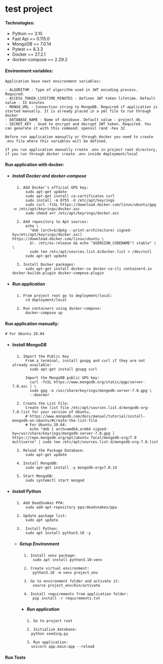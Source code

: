 # test project

#### Technologies:
- Python == 3.10
- Fast Api == 0.115.0
- MongoDB == 7.0.14
- Pytest == 8.3.3
- Docker == 27.2.1
- docker-compose == 2.29.2

#### Environment variables:
    Application have next environment variables:

    - ALGORITHM - Type of algorithm used in JWT encoding process. Required. 
    - ACCESS_TOKEN_LIFETIME_MINUTES - Defines JWT token lifetime. Default value - 15 minutes
    - MONGO_URL - Connection string to MongoDB. Required if application is started manually. It is already placed in a yml file to run through docker
    - DATABASE_NAME - Name of database. Default value - project_db.
    - SECRET_KEY - Used to encrypt and decrypt JWT token. Required. You can generate it with this command: openssl rand -hex 32 
  
    Before run application manually or through docker you need to create .env file where this variables will be defined. 
  
    If you run application manually create .env in project root directory, if you run through docker create .env inside deployment/local
                

#### Run application with docker:

- ##### Install Docker and docker-compose
        1. Add Docker`s official GPG key:
            sudo apt-get update
            sudo apt-get install ca-certificates curl
            sudo install -m 0755 -d /etc/apt/keyrings
            sudo curl -fsSL https://download.docker.com/linux/ubuntu/gpg -o /etc/apt/keyrings/docker.asc
            sudo chmod a+r /etc/apt/keyrings/docker.asc

        2. Add repository to Apt sources:
            echo \
              "deb [arch=$(dpkg --print-architecture) signed-by=/etc/apt/keyrings/docker.asc] https://download.docker.com/linux/ubuntu \
              $(. /etc/os-release && echo "$VERSION_CODENAME") stable" | \
              sudo tee /etc/apt/sources.list.d/docker.list > /dev/null
            sudo apt-get update

        3. Install Docker packages:
            sudo apt-get install docker-ce docker-ce-cli containerd.io docker-buildx-plugin docker-compose-plugin

- ##### Run application
        1. From project root go to deployment/local:
            cd deployment/local

        2. Run containers using docker-compose:
            docker-compose up

#### Run application manually:
    # For Ubuntu 20.04

- ##### Install MongoDB
        1. Import the Public Key
            From a terminal, install gnupg and curl if they are not already available:
              sudo apt-get install gnupg curl

            Import the MongoDB public GPG key:
              curl -fsSL https://www.mongodb.org/static/pgp/server-7.0.asc | \
              sudo gpg -o /usr/share/keyrings/mongodb-server-7.0.gpg \
              --dearmor

        2. Create the List File:
            Create the list file /etc/apt/sources.list.d/mongodb-org-7.0.list for your version of Ubuntu.
            # https://www.mongodb.com/docs/manual/tutorial/install-mongodb-on-ubuntu/#create-the-list-file
            # For Ubuntu 20.04:
              echo "deb [ arch=amd64,arm64 signed-by=/usr/share/keyrings/mongodb-server-7.0.gpg ] https://repo.mongodb.org/apt/ubuntu focal/mongodb-org/7.0 multiverse" | sudo tee /etc/apt/sources.list.d/mongodb-org-7.0.list

        3. Reload the Package Database:
            sudo apt-get update

        4. Install MongoDB:
            sudo apt-get install -y mongodb-org=7.0.14

        5. Start MongoDB:
            sudo systemctl start mongod

- ##### Install Python
        1. Add DeadSnakes PPA:
            sudo add-apt-repository ppa:deadsnakes/ppa
 
        2. Update package list:
            sudo apt update

        3.  Install Python:
            sudo apt install python3.10 -y

  - ##### Setup Environment
          1. Install venv package:
              sudo apt install python3.10-venv

          2. Create virtual environment:
              python3.10 -m venv project_env

          3. Go to environment folder and activate it:
              source project_env/bin/activate

          4. Install requirements from application folder:
              pip install -r requirements.txt

    - ##### Run application
          1. Go to project root

          2. Initialize database:
            python seeding.py

          3. Run application:
            uvicorn app.main:app --reload

#### Run Tests




